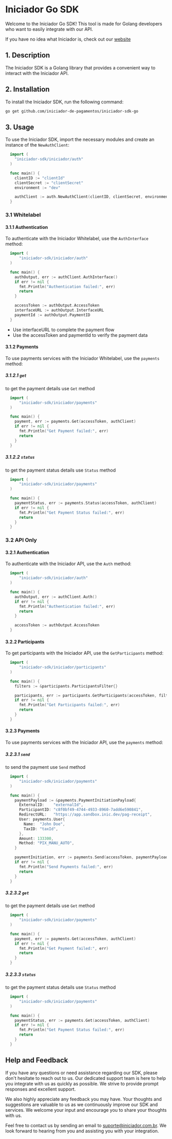 # Iniciador Go SDK

Welcome to the Iniciador Go SDK! This tool is made for Golang developers who want to easily integrate with our API.

If you have no idea what Iniciador is, check out our [website](https://www.iniciador.com.br/)

## 1. Description

The Iniciador SDK is a Golang library that provides a convenient way to interact with the Iniciador API.

## 2. Installation

To install the Iniciador SDK, run the following command:

```bash
go get github.com/iniciador-de-pagamentos/iniciador-sdk-go
```

## 3. Usage

To use the Iniciador SDK, import the necessary modules and create an instance of the `NewAuthClient`:

```go
  import (
    "iniciador-sdk/iniciador/auth"
  )

  func main() {
    clientID := "clientId"
    clientSecret := "clientSecret"
    environment := "dev"

    authClient := auth.NewAuthClient(clientID, clientSecret, environment)
  }
```

### 3.1 Whitelabel

#### 3.1.1 Authentication

To authenticate with the Iniciador Whitelabel, use the `AuthInterface` method:

```go
  import (
	  "iniciador-sdk/iniciador/auth"
  )

  func main() {
    authOutput, err := authClient.AuthInterface()
    if err != nil {
      fmt.Println("Authentication failed:", err)
      return
    }

    accessToken := authOutput.AccessToken
    interfaceURL := authOutput.InterfaceURL
    paymentId := authOutput.PaymentID
  }
```

- Use interfaceURL to complete the payment flow
- Use the accessToken and paymentId to verify the payment data

#### 3.1.2 Payments

To use payments services with the Iniciador Whitelabel, use the `payments` method:

##### 3.1.2.1 `get`

to get the payment details use `Get` method

```go
  import (
	  "iniciador-sdk/iniciador/payments"
  )

  func main() {
    payment, err := payments.Get(accessToken, authClient)
    if err != nil {
      fmt.Println("Get Payment failed:", err)
      return
    }
  }
```

##### 3.1.2.2 `status`

to get the payment status details use `Status` method

```go
  import (
	  "iniciador-sdk/iniciador/payments"
  )

  func main() {
    paymentStatus, err := payments.Status(accessToken, authClient)
    if err != nil {
      fmt.Println("Get Payment Status failed:", err)
      return
    }
  }
```

### 3.2 API Only

#### 3.2.1 Authentication

To authenticate with the Iniciador API, use the `Auth` method:

```go
  import (
	  "iniciador-sdk/iniciador/auth"
  )

  func main() {
    authOutput, err := authClient.Auth()
    if err != nil {
      fmt.Println("Authentication failed:", err)
      return
    }

    accessToken := authOutput.AccessToken
  }
```

#### 3.2.2 Participants

To get participants with the Iniciador API, use the `GetParticipants` method:

```go
  import (
	  "iniciador-sdk/iniciador/participants"
  )

  func main() {
    filters := &participants.ParticipantsFilter{}

    participants, err := participants.GetParticipants(accessToken, filters, authClient)
    if err != nil {
      fmt.Println("Get Participants failed:", err)
      return
    }
  }
```

#### 3.2.3 Payments

To use payments services with the Iniciador API, use the `payments` method:

##### 3.2.3.1 `send`

to send the payment use `Send` method

```go
  import (
	  "iniciador-sdk/iniciador/payments"
  )

  func main() {
    paymentPayload := &payments.PaymentInitiationPayload{
      ExternalID:    "externalId",
      ParticipantID: "c8f0bf49-4744-4933-8960-7add6e590841",
      RedirectURL:   "https://app.sandbox.inic.dev/pag-receipt",
      User: payments.User{
        Name:  "John Doe",
        TaxID: "taxId",
      },
      Amount: 133300,
      Method: "PIX_MANU_AUTO",
    }

    paymentInitiation, err := payments.Send(accessToken, paymentPayload, authClient)
    if err != nil {
      fmt.Println("Send Payments failed:", err)
      return
    }
  }
```

##### 3.2.3.2 `get`

to get the payment details use `Get` method

```go
  import (
	  "iniciador-sdk/iniciador/payments"
  )

  func main() {
    payment, err := payments.Get(accessToken, authClient)
    if err != nil {
      fmt.Println("Get Payment failed:", err)
      return
    }
  }
```

##### 3.2.3.3 `status`

to get the payment status details use `Status` method

```go
  import (
	  "iniciador-sdk/iniciador/payments"
  )

  func main() {
    paymentStatus, err := payments.Get(accessToken, authClient)
    if err != nil {
      fmt.Println("Get Payment Status failed:", err)
      return
    }
  }
```

## Help and Feedback

If you have any questions or need assistance regarding our SDK, please don't hesitate to reach out to us. Our dedicated support team is here to help you integrate with us as quickly as possible. We strive to provide prompt responses and excellent support.

We also highly appreciate any feedback you may have. Your thoughts and suggestions are valuable to us as we continuously improve our SDK and services. We welcome your input and encourage you to share your thoughts with us.

Feel free to contact us by sending an email to suporte@iniciador.com.br. We look forward to hearing from you and assisting you with your integration.
